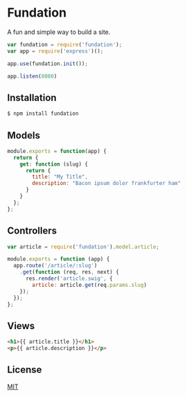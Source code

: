 # Fundation

A fun and simple way to build a site.

```js
var fundation = require('fundation');
var app = require('express')();

app.use(fundation.init());

app.listen(8080)
```

## Installation

```bash
$ npm install fundation
```

## Models

```js
module.exports = function(app) {
  return {
    get: function (slug) {
      return {
        title: "My Title",
        description: "Bacon ipsum dolor frankfurter ham"
      }
    }
  };
};
```

## Controllers

```js
var article = require('fundation').model.article;

module.exports = function (app) {
  app.route('/article/:slug')
    .get(function (req, res, next) {
      res.render('article.swig', {
        article: article.get(req.params.slug)
    });
  });
};
```

## Views

```html
<h1>{{ article.title }}</h1>
<p>{{ article.description }}</p>
```

## License

  [MIT](LICENSE)
